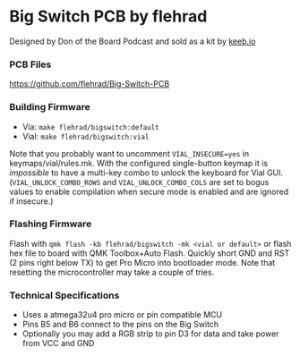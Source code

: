 Big Switch PCB by flehrad
=========================

Designed by Don of the Board Podcast and sold as a kit by [keeb.io](https://keeb.io/collections/frontpage/products/big-switch-pcb?variant=7507922845726)

### PCB Files

https://github.com/flehrad/Big-Switch-PCB

### Building Firmware

* Via: `make flehrad/bigswitch:default` 
* Vial: `make flehrad/bigswitch:vial` 

Note that you probably want to uncomment `VIAL_INSECURE=yes` in keymaps/vial/rules.mk.
With the configured single-button keymap it is _impossible_ to have a multi-key combo to unlock the keyboard for Vial GUI.
(`VIAL_UNLOCK_COMBO_ROWS` and `VIAL_UNLOCK_COMBO_COLS` are set to bogus values to enable compilation when secure mode is enabled and are ignored if insecure.)

### Flashing Firmware
Flash with `qmk flash -kb flehrad/bigswitch -mk <vial or default>` or flash hex file to board with QMK Toolbox+Auto Flash.
Quickly short GND and RST (2 pins right below TX) to get Pro Micro into bootloader mode. 
Note that resetting the microcontroller may take a couple of tries.

### Technical Specifications

 * Uses a atmega32u4 pro micro or pin compatible MCU
 * Pins B5 and B6 connect to the pins on the Big Switch
 * Optionally you may add a RGB strip to pin D3 for data and take power from VCC and GND
